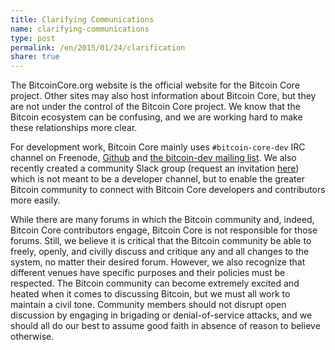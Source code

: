 ```yaml
---
title: Clarifying Communications
name: clarifying-communications
type: post
permalink: /en/2015/01/24/clarification
share: true
---
```

The BitcoinCore.org website is the official website for the Bitcoin Core project. Other sites may also host information about Bitcoin Core, but they are not under the control of the Bitcoin Core project. We know that the Bitcoin ecosystem can be confusing, and we are working hard to make these relationships more clear.

For development work, Bitcoin Core mainly uses `#bitcoin-core-dev` IRC channel on Freenode, [Github](https://github.com/bitcoin/bitcoin) and [the bitcoin-dev mailing list](http://lists.linuxfoundation.org/pipermail/bitcoin-dev/). We also recently created a community Slack group (request an invitation [here](https://slack.bitcoincore.org)) which is not meant to be a developer channel, but to enable the greater Bitcoin community to connect with Bitcoin Core developers and contributors more easily.

While there are many forums in which the Bitcoin community and, indeed, Bitcoin Core contributors engage, Bitcoin Core is not responsible for those forums. Still, we believe it is critical that the Bitcoin community be able to freely, openly, and civilly discuss and critique any and all changes to the system, no matter their desired forum. However, we also recognize that different venues have specific purposes and their policies must be respected. The Bitcoin community can become extremely excited and heated when it comes to discussing Bitcoin, but we must all work to maintain a civil tone. Community members should not disrupt open discussion by engaging in brigading or denial-of-service attacks, and we should all do our best to assume good faith in absence of reason to believe otherwise.
